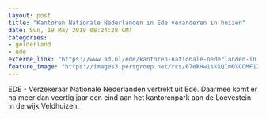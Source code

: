 ```yaml
---
layout: post
title: "Kantoren Nationale Nederlanden in Ede veranderen in huizen"
date: Sun, 19 May 2019 08:24:28 GMT
categories: 
- gelderland 
- ede 
externe_link: "https://www.ad.nl/ede/kantoren-nationale-nederlanden-in-ede-veranderen-in-huizen~a9c6fc2f/"
feature_image: "https://images3.persgroep.net/rcs/67ekHw1sk1Qlm0XCOMF13GGPRF0/diocontent/148601339/_fitwidth/400/?appId=21791a8992982cd8da851550a453bd7f&quality=0.7"
---
```


EDE - Verzekeraar Nationale Nederlanden vertrekt uit Ede. Daarmee komt er na meer dan veertig jaar een eind aan het kantorenpark aan de Loevestein in de wijk Veldhuizen.
